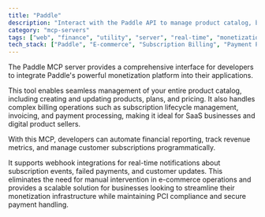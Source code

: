 ```yaml
---
title: "Paddle"
description: "Interact with the Paddle API to manage product catalog, billing, subscriptions, and reports."
category: "mcp-servers"
tags: ["web", "finance", "utility", "server", "real-time", "monetization", "e-commerce", "SaaS", "billing", "subscriptions"]
tech_stack: ["Paddle", "E-commerce", "Subscription Billing", "Payment Processing", "SaaS", "API", "Webhook"]
---
```


The Paddle MCP server provides a comprehensive interface for developers to integrate Paddle's powerful monetization platform into their applications. 

This tool enables seamless management of your entire product catalog, including creating and updating products, plans, and pricing. It also handles complex billing operations such as subscription lifecycle management, invoicing, and payment processing, making it ideal for SaaS businesses and digital product sellers.

With this MCP, developers can automate financial reporting, track revenue metrics, and manage customer subscriptions programmatically. 

It supports webhook integrations for real-time notifications about subscription events, failed payments, and customer updates. This eliminates the need for manual intervention in e-commerce operations and provides a scalable solution for businesses looking to streamline their monetization infrastructure while maintaining PCI compliance and secure payment handling.